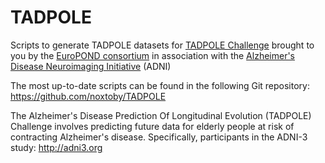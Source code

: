 # TADPOLE
Scripts to generate TADPOLE datasets for [TADPOLE Challenge](http://tadpole.grand-challenge.org)
brought to you by the [EuroPOND consortium](http://europond.eu)
in association with the [Alzheimer's Disease Neuroimaging Initiative](http://adni.loni.usc.edu) (ADNI)

The most up-to-date scripts can be found in the following Git repository: https://github.com/noxtoby/TADPOLE

The Alzheimer's Disease Prediction Of Longitudinal Evolution (TADPOLE) Challenge involves predicting future data for elderly people at risk of contracting Alzheimer's disease. Specifically, participants in the ADNI-3 study: http://adni3.org


